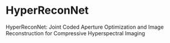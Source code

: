 # HyperReconNet
HyperReconNet: Joint Coded Aperture Optimization and Image Reconstruction for Compressive Hyperspectral Imaging
